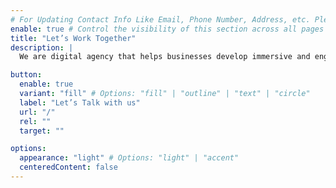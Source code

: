 ```yaml
---
# For Updating Contact Info Like Email, Phone Number, Address, etc. Please update in `src/config/config.toml` `settings.contactInfo` table
enable: true # Control the visibility of this section across all pages where it is used
title: "Let’s Work Together"
description: |
  We are digital agency that helps businesses develop immersive and engaging user experiences

button:
  enable: true
  variant: "fill" # Options: "fill" | "outline" | "text" | "circle"
  label: "Let’s Talk with us"
  url: "/"
  rel: ""
  target: ""

options:
  appearance: "light" # Options: "light" | "accent"
  centeredContent: false
---
```

